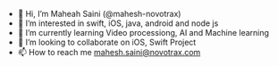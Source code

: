 - 👋 Hi, I’m Maheah Saini (@mahesh-novotrax)
- 👀 I’m interested in swift, iOS, java, android and node js
- 🌱 I’m currently learning Video processiong, AI and Machine learning
- 💞️ I’m looking to collaborate on iOS, Swift Project 
- 📫 How to reach me mahesh.saini@novotrax.com

<!---
mahesh-novotrax/mahesh-novotrax is a ✨ special ✨ repository because its `README.md` (this file) appears on your GitHub profile.
You can click the Preview link to take a look at your changes.
--->
